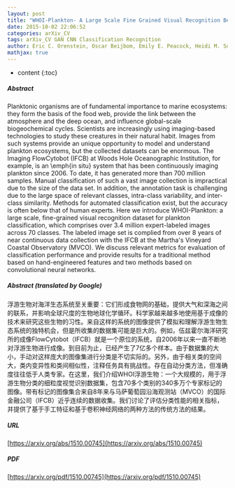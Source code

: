 ```yaml
---
layout: post
title: "WHOI-Plankton- A Large Scale Fine Grained Visual Recognition Benchmark Dataset for Plankton Classification"
date: 2015-10-02 22:06:52
categories: arXiv_CV
tags: arXiv_CV GAN CNN Classification Recognition
author: Eric C. Orenstein, Oscar Beijbom, Emily E. Peacock, Heidi M. Sosik
mathjax: true
---
```


* content
{:toc}

##### Abstract
Planktonic organisms are of fundamental importance to marine ecosystems: they form the basis of the food web, provide the link between the atmosphere and the deep ocean, and influence global-scale biogeochemical cycles. Scientists are increasingly using imaging-based technologies to study these creatures in their natural habit. Images from such systems provide an unique opportunity to model and understand plankton ecosystems, but the collected datasets can be enormous. The Imaging FlowCytobot (IFCB) at Woods Hole Oceanographic Institution, for example, is an \emph{in situ} system that has been continuously imaging plankton since 2006. To date, it has generated more than 700 million samples. Manual classification of such a vast image collection is impractical due to the size of the data set. In addition, the annotation task is challenging due to the large space of relevant classes, intra-class variability, and inter-class similarity. Methods for automated classification exist, but the accuracy is often below that of human experts. Here we introduce WHOI-Plankton: a large scale, fine-grained visual recognition dataset for plankton classification, which comprises over 3.4 million expert-labeled images across 70 classes. The labeled image set is complied from over 8 years of near continuous data collection with the IFCB at the Martha's Vineyard Coastal Observatory (MVCO). We discuss relevant metrics for evaluation of classification performance and provide results for a traditional method based on hand-engineered features and two methods based on convolutional neural networks.

##### Abstract (translated by Google)
浮游生物对海洋生态系统至关重要：它们形成食物网的基础，提供大气和深海之间的联系，并影响全球尺度的生物地球化学循环。科学家越来越多地使用基于成像的技术来研究这些生物的习性。来自这样的系统的图像提供了模拟和理解浮游生物生态系统的独特机会，但是所收集的数据集可能是巨大的。例如，伍兹霍尔海洋研究所的成像FlowCytobot（IFCB）就是一个原位的系统，自2006年以来一直不断地对浮游生物进行成像。到目前为止，已经产生了7亿多个样本。由于数据集的大小，手动对这样庞大的图像集进行分类是不切实际的。另外，由于相关类的空间大，类内变异性和类间相似性，注释任务具有挑战性。存在自动分类方法，但准确度往往低于人类专家。在这里，我们介绍WHOI浮游生物：一个大规模的，用于浮游生物分类的细粒度视觉识别数据集，包含70多个类别的340多万个专家标记的图像。带有标记的图像集合来自8年来与马萨葡萄园沿海观测站（MVCO）的国际金融公司（IFCB）近乎连续的数据收集。我们讨论了评估分类性能的相关指标，并提供了基于手工特征和基于卷积神经网络的两种方法的传统方法的结果。

##### URL
[https://arxiv.org/abs/1510.00745](https://arxiv.org/abs/1510.00745)

##### PDF
[https://arxiv.org/pdf/1510.00745](https://arxiv.org/pdf/1510.00745)

